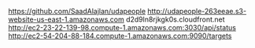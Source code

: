 https://github.com/SaadAlajlan/udapeople
http://udapeople-263eeae.s3-website-us-east-1.amazonaws.com
d2d9ln8rjkgk0s.cloudfront.net
http://ec2-23-22-139-98.compute-1.amazonaws.com:3030/api/status
http://ec2-54-204-88-184.compute-1.amazonaws.com:9090/targets